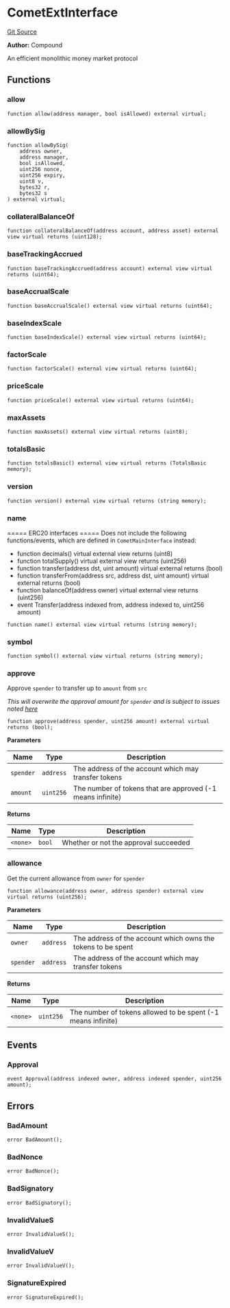 # CometExtInterface
[Git Source](https://github.com/larrythecucumber321/protocol/blob/0e60393685a4ae7994ac986273cdfa4cf9c069ed/contracts/plugins/assets/compoundv3/vendor/CometExtInterface.sol)

**Author:**
Compound

An efficient monolithic money market protocol


## Functions
### allow


```solidity
function allow(address manager, bool isAllowed) external virtual;
```

### allowBySig


```solidity
function allowBySig(
    address owner,
    address manager,
    bool isAllowed,
    uint256 nonce,
    uint256 expiry,
    uint8 v,
    bytes32 r,
    bytes32 s
) external virtual;
```

### collateralBalanceOf


```solidity
function collateralBalanceOf(address account, address asset) external view virtual returns (uint128);
```

### baseTrackingAccrued


```solidity
function baseTrackingAccrued(address account) external view virtual returns (uint64);
```

### baseAccrualScale


```solidity
function baseAccrualScale() external view virtual returns (uint64);
```

### baseIndexScale


```solidity
function baseIndexScale() external view virtual returns (uint64);
```

### factorScale


```solidity
function factorScale() external view virtual returns (uint64);
```

### priceScale


```solidity
function priceScale() external view virtual returns (uint64);
```

### maxAssets


```solidity
function maxAssets() external view virtual returns (uint8);
```

### totalsBasic


```solidity
function totalsBasic() external view virtual returns (TotalsBasic memory);
```

### version


```solidity
function version() external view virtual returns (string memory);
```

### name

===== ERC20 interfaces =====
Does not include the following functions/events, which are defined in `CometMainInterface`
instead:
- function decimals() virtual external view returns (uint8)
- function totalSupply() virtual external view returns (uint256)
- function transfer(address dst, uint amount) virtual external returns (bool)
- function transferFrom(address src, address dst, uint amount) virtual external returns
(bool)
- function balanceOf(address owner) virtual external view returns (uint256)
- event Transfer(address indexed from, address indexed to, uint256 amount)


```solidity
function name() external view virtual returns (string memory);
```

### symbol


```solidity
function symbol() external view virtual returns (string memory);
```

### approve

Approve `spender` to transfer up to `amount` from `src`

*This will overwrite the approval amount for `spender`
and is subject to issues noted [here](https://eips.ethereum.org/EIPS/eip-20#approve)*


```solidity
function approve(address spender, uint256 amount) external virtual returns (bool);
```
**Parameters**

|Name|Type|Description|
|----|----|-----------|
|`spender`|`address`|The address of the account which may transfer tokens|
|`amount`|`uint256`|The number of tokens that are approved (-1 means infinite)|

**Returns**

|Name|Type|Description|
|----|----|-----------|
|`<none>`|`bool`|Whether or not the approval succeeded|


### allowance

Get the current allowance from `owner` for `spender`


```solidity
function allowance(address owner, address spender) external view virtual returns (uint256);
```
**Parameters**

|Name|Type|Description|
|----|----|-----------|
|`owner`|`address`|The address of the account which owns the tokens to be spent|
|`spender`|`address`|The address of the account which may transfer tokens|

**Returns**

|Name|Type|Description|
|----|----|-----------|
|`<none>`|`uint256`|The number of tokens allowed to be spent (-1 means infinite)|


## Events
### Approval

```solidity
event Approval(address indexed owner, address indexed spender, uint256 amount);
```

## Errors
### BadAmount

```solidity
error BadAmount();
```

### BadNonce

```solidity
error BadNonce();
```

### BadSignatory

```solidity
error BadSignatory();
```

### InvalidValueS

```solidity
error InvalidValueS();
```

### InvalidValueV

```solidity
error InvalidValueV();
```

### SignatureExpired

```solidity
error SignatureExpired();
```

